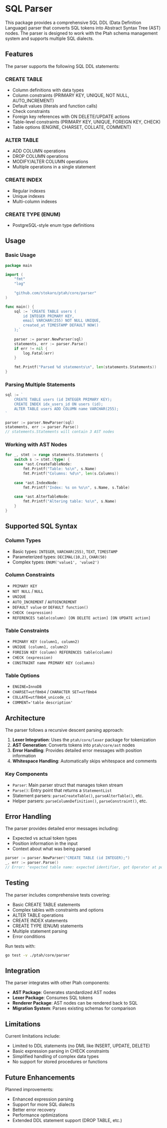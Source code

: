 # SQL Parser

This package provides a comprehensive SQL DDL (Data Definition Language) parser that converts SQL tokens into Abstract Syntax Tree (AST) nodes. The parser is designed to work with the Ptah schema management system and supports multiple SQL dialects.

## Features

The parser supports the following SQL DDL statements:

### CREATE TABLE
- Column definitions with data types
- Column constraints (PRIMARY KEY, UNIQUE, NOT NULL, AUTO_INCREMENT)
- Default values (literals and function calls)
- Check constraints
- Foreign key references with ON DELETE/UPDATE actions
- Table-level constraints (PRIMARY KEY, UNIQUE, FOREIGN KEY, CHECK)
- Table options (ENGINE, CHARSET, COLLATE, COMMENT)

### ALTER TABLE
- ADD COLUMN operations
- DROP COLUMN operations  
- MODIFY/ALTER COLUMN operations
- Multiple operations in a single statement

### CREATE INDEX
- Regular indexes
- Unique indexes
- Multi-column indexes

### CREATE TYPE (ENUM)
- PostgreSQL-style enum type definitions

## Usage

### Basic Usage

```go
package main

import (
    "fmt"
    "log"
    
    "github.com/stokaro/ptah/core/parser"
)

func main() {
    sql := `CREATE TABLE users (
        id INTEGER PRIMARY KEY,
        email VARCHAR(255) NOT NULL UNIQUE,
        created_at TIMESTAMP DEFAULT NOW()
    );`
    
    parser := parser.NewParser(sql)
    statements, err := parser.Parse()
    if err != nil {
        log.Fatal(err)
    }
    
    fmt.Printf("Parsed %d statements\n", len(statements.Statements))
}
```

### Parsing Multiple Statements

```go
sql := `
    CREATE TABLE users (id INTEGER PRIMARY KEY);
    CREATE INDEX idx_users_id ON users (id);
    ALTER TABLE users ADD COLUMN name VARCHAR(255);
`

parser := parser.NewParser(sql)
statements, err := parser.Parse()
// statements.Statements will contain 3 AST nodes
```

### Working with AST Nodes

```go
for _, stmt := range statements.Statements {
    switch s := stmt.(type) {
    case *ast.CreateTableNode:
        fmt.Printf("Table: %s\n", s.Name)
        fmt.Printf("Columns: %d\n", len(s.Columns))
        
    case *ast.IndexNode:
        fmt.Printf("Index: %s on %s\n", s.Name, s.Table)
        
    case *ast.AlterTableNode:
        fmt.Printf("Altering table: %s\n", s.Name)
    }
}
```

## Supported SQL Syntax

### Column Types
- Basic types: `INTEGER`, `VARCHAR(255)`, `TEXT`, `TIMESTAMP`
- Parameterized types: `DECIMAL(10,2)`, `CHAR(50)`
- Complex types: `ENUM('value1', 'value2')`

### Column Constraints
- `PRIMARY KEY`
- `NOT NULL` / `NULL`
- `UNIQUE`
- `AUTO_INCREMENT` / `AUTOINCREMENT`
- `DEFAULT value` or `DEFAULT function()`
- `CHECK (expression)`
- `REFERENCES table(column) [ON DELETE action] [ON UPDATE action]`

### Table Constraints
- `PRIMARY KEY (column1, column2)`
- `UNIQUE (column1, column2)`
- `FOREIGN KEY (column) REFERENCES table(column)`
- `CHECK (expression)`
- `CONSTRAINT name PRIMARY KEY (columns)`

### Table Options
- `ENGINE=InnoDB`
- `CHARSET=utf8mb4` / `CHARACTER SET=utf8mb4`
- `COLLATE=utf8mb4_unicode_ci`
- `COMMENT='table description'`

## Architecture

The parser follows a recursive descent parsing approach:

1. **Lexer Integration**: Uses the `ptah/core/lexer` package for tokenization
2. **AST Generation**: Converts tokens into `ptah/core/ast` nodes
3. **Error Handling**: Provides detailed error messages with position information
4. **Whitespace Handling**: Automatically skips whitespace and comments

### Key Components

- `Parser`: Main parser struct that manages token stream
- `Parse()`: Entry point that returns a `StatementList`
- Statement parsers: `parseCreateTable()`, `parseAlterTable()`, etc.
- Helper parsers: `parseColumnDefinition()`, `parseConstraint()`, etc.

## Error Handling

The parser provides detailed error messages including:
- Expected vs actual token types
- Position information in the input
- Context about what was being parsed

```go
parser := parser.NewParser("CREATE TABLE (id INTEGER);")
_, err := parser.Parse()
// Error: "expected table name: expected identifier, got Operator at position 13"
```

## Testing

The parser includes comprehensive tests covering:
- Basic CREATE TABLE statements
- Complex tables with constraints and options
- ALTER TABLE operations
- CREATE INDEX statements
- CREATE TYPE (ENUM) statements
- Multiple statement parsing
- Error conditions

Run tests with:
```bash
go test -v ./ptah/core/parser
```

## Integration

The parser integrates with other Ptah components:
- **AST Package**: Generates standardized AST nodes
- **Lexer Package**: Consumes SQL tokens
- **Renderer Package**: AST nodes can be rendered back to SQL
- **Migration System**: Parses existing schemas for comparison

## Limitations

Current limitations include:
- Limited to DDL statements (no DML like INSERT, UPDATE, DELETE)
- Basic expression parsing in CHECK constraints
- Simplified handling of complex data types
- No support for stored procedures or functions

## Future Enhancements

Planned improvements:
- Enhanced expression parsing
- Support for more SQL dialects
- Better error recovery
- Performance optimizations
- Extended DDL statement support (DROP TABLE, etc.)
